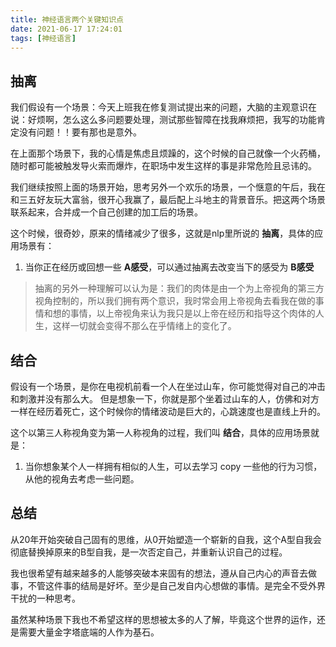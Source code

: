 ```yaml
---
title: 神经语言两个关键知识点
date: 2021-06-17 17:24:01
tags: [神经语言]
---
```


## 抽离

我们假设有一个场景：今天上班我在修复测试提出来的问题，大脑的主观意识在说：好烦啊，怎么这么多问题要处理，测试那些智障在找我麻烦把，我写的功能肯定没有问题！！要有那也是意外。

在上面那个场景下，我的心情是焦虑且烦躁的，这个时候的自己就像一个火药桶，随时都可能被触发导火索而爆炸，在职场中发生这样的事是非常危险且忌讳的。

我们继续按照上面的场景开始，思考另外一个欢乐的场景，一个惬意的午后，我在和三五好友玩大富翁，很开心我赢了，最后配上斗地主的背景音乐。把这两个场景联系起来，合并成一个自己创建的加工后的场景。

这个时候，很奇妙，原来的情绪减少了很多，这就是nlp里所说的 **抽离**，具体的应用场景有：

1. 当你正在经历或回想一些 **A感受**，可以通过抽离去改变当下的感受为 **B感受**

> 抽离的另外一种理解可以认为是：我们的肉体是由一个为上帝视角的第三方视角控制的，所以我们拥有两个意识，我时常会用上帝视角去看我在做的事情和想的事情，以上帝视角来认为我只是以上帝在经历和指导这个肉体的人生，这样一切就会变得不那么在乎情绪上的变化了。

## 结合

假设有一个场景，是你在电视机前看一个人在坐过山车，你可能觉得对自己的冲击和刺激并没有那么大。
但是想象一下，你就是那个坐着过山车的人，仿佛和对方一样在经历着死亡，这个时候你的情绪波动是巨大的，心跳速度也是直线上升的。

这个以第三人称视角变为第一人称视角的过程，我们叫 **结合**，具体的应用场景就是：

1. 当你想象某个人一样拥有相似的人生，可以去学习 copy 一些他的行为习惯，从他的视角去考虑一些问题。

## 总结

从20年开始突破自己固有的思维，从0开始塑造一个崭新的自我，这个A型自我会彻底替换掉原来的B型自我，是一次否定自己，并重新认识自己的过程。

我也很希望有越来越多的人能够突破本来固有的想法，遵从自己内心的声音去做事，不管这件事的结局是好坏。至少是自己发自内心想做的事情。是完全不受外界干扰的一种思考。

虽然某种场景下我也不希望这样的思想被太多的人了解，毕竟这个世界的运作，还是需要大量金字塔底端的人作为基石。